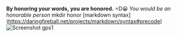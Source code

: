  **By honoring your words, you are honored.** =D😀
*You would be an honorable person*
mkdir honor
[markdown syntax] (https://daringfireball.net/projects/markdown/syntax#precode)
<img src="../Screen Shot 2017-06-28 at 8.40.19 PM.png" alt="Screenshot gps1">